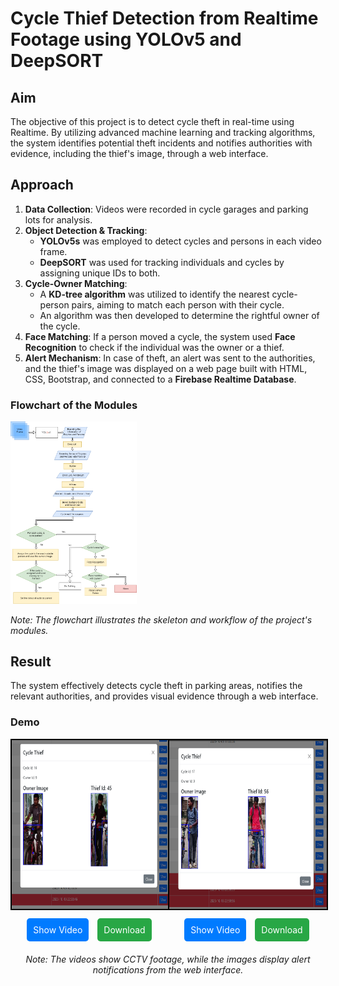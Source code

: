 # Cycle Thief Detection from Realtime Footage using YOLOv5 and DeepSORT

## Aim
The objective of this project is to detect cycle theft in real-time using Realtime. By utilizing advanced machine learning and tracking algorithms, the system identifies potential theft incidents and notifies authorities with evidence, including the thief's image, through a web interface.

## Approach
1. **Data Collection**: Videos were recorded in cycle garages and parking lots for analysis.
2. **Object Detection & Tracking**:
   - **YOLOv5s** was employed to detect cycles and persons in each video frame.
   - **DeepSORT** was used for tracking individuals and cycles by assigning unique IDs to both.
3. **Cycle-Owner Matching**:
   - A **KD-tree algorithm** was utilized to identify the nearest cycle-person pairs, aiming to match each person with their cycle.
   - An algorithm was then developed to determine the rightful owner of the cycle.
4. **Face Matching**: If a person moved a cycle, the system used **Face Recognition** to check if the individual was the owner or a thief.
5. **Alert Mechanism**: In case of theft, an alert was sent to the authorities, and the thief's image was displayed on a web page built with HTML, CSS, Bootstrap, and connected to a **Firebase Realtime Database**.

### Flowchart of the Modules

<img src="./FlowCharts/cycle_thief_flowchart_modules.png" alt="Flowchart" style="width: 40%;">


*Note: The flowchart illustrates the skeleton and workflow of the project's modules.*


## Result

The system effectively detects cycle theft in parking areas, notifies the relevant authorities, and provides visual evidence through a web interface.

### Demo

<div style="display: flex; justify-content: space-between; margin-bottom: 20px;">
    <div style="flex: 1; text-align: center;">
        <img src="./files/image1.PNG" alt="Alert Screenshot 1" style="width: 480px; height: 270px; border: 2px solid black;">
        <div style="margin-top: 10px;">
            <a href="https://drive.google.com/file/d/1hRaNBUr8qKRgM-IGYBAFS8Z2d4haFuB7/view?usp=sharing" target="_blank" style="margin-right: 10px; padding: 10px; background-color: #007bff; color: white; text-decoration: none; border-radius: 5px; display: inline-block;">Show Video</a>
            <a href="https://drive.google.com/uc?export=download&id=1hRaNBUr8qKRgM-IGYBAFS8Z2d4haFuB7" download style="padding: 10px; background-color: #28a745; color: white; text-decoration: none; border-radius: 5px; display: inline-block;">Download</a>
        </div>
    </div>
    <div style="flex: 1; text-align: center;">
        <img src="./files/image2.PNG" alt="Alert Screenshot 2" style="width: 480px; height: 270px; border: 2px solid black;">
        <div style="margin-top: 10px;">
            <a href="https://drive.google.com/file/d/1EQkJFXMIShyaoj5bTtycqtHGrM9KCtmu/view?usp=sharing" target="_blank" style="margin-right: 10px; padding: 10px; background-color: #007bff; color: white; text-decoration: none; border-radius: 5px; display: inline-block;">Show Video</a>
            <a href="https://drive.google.com/uc?export=download&id=1EQkJFXMIShyaoj5bTtycqtHGrM9KCtmu" download style="padding: 10px; background-color: #28a745; color: white; text-decoration: none; border-radius: 5px; display: inline-block;">Download</a>
        </div>
    </div>
</div>

<p style="text-align: center; font-style: italic;">Note: The videos show CCTV footage, while the images display alert notifications from the web interface.</p>




